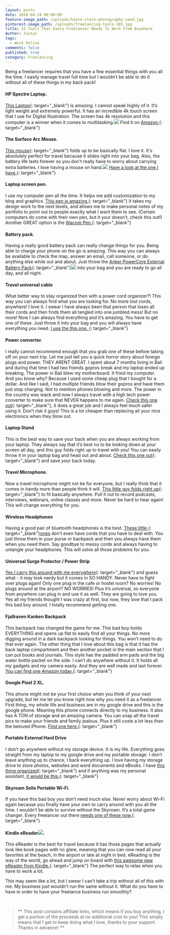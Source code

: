 ```yaml
---
layout: posts
date: 2018-04-24 00:00:00
feature-image_path: /uploads/haute-stock-photography-sand.jpg
pinterest-image_path: /uploads/freelancing-tools-101.jpg
title: 15 Tools That Every Freelancer Needs To Work From Anywhere
Author: Justyn
tags:
  - Work Online
comments: false
published: true
category: Freelancing
---
```


Being a freelancer requires that you have a few essential things with you all the time. I easily manage travel full time but I wouldn’t be able to do it without all of these things in my back pack!

#### HP Spectre Laptop.

[This Laptop](https://amzn.to/2pDS8aJ){: target="_blank"} is amazing. I cannot speak highly of it. It’s light weight and extremely powerful. It has an incredible 4k touch screen that I use for Digital Illustration. The screen has 4k resolution and this computer is a winner when it comes to multitasking.![](//ir-na.amazon-adsystem.com/e/ir?t=justynjen07-20&amp;l=am2&amp;o=1&amp;a=B076QQRWZF) Find it on [Amazon.](https://amzn.to/2pDS8aJ){: target="_blank"}

#### The Surface Arc Mouse.

[This mouse](https://amzn.to/2yhIIFC){: target="_blank"} folds up to be basically flat. I love it. It's absolutely perfect for travel because it slides right into your bag. Also, the battery life lasts forever so you don't really have to worry about carrying extra batteries. I love having a mouse on hand.![](//ir-na.amazon-adsystem.com/e/ir?t=justynjen07-20&amp;l=am2&amp;o=1&amp;a=B00FG7MZP0) [Have a look at the one I have.](https://amzn.to/2yhIIFC){: target="_blank"}

#### Laptop screen pen.

I use my computer pen all the time. It helps me add customization to my blog and graphics. [This pen is amazing.](https://amzn.to/2BZKTkG){: target="_blank"} It takes my design work to the next levels, and allows me to make personal notes of my portfolio to point out to people exactly what I want them to see. (Certain computers do come with their own pen, but it your doesn’t, check this out!) Another GREAT option is the [Wacom Pen.](https://amzn.to/2y895P3){: target="_blank"} 

#### Battery pack.

Having a really good battery pack can really change things for you. Being able to charge your phone on the go is amazing. This way you can always be available to check the map, answer an email, call someone, or do anything else while out and about. Just throw the [Anker PowerCore External Battery Pack](https://amzn.to/2ymYxLv){: target="_blank"}![](//ir-na.amazon-adsystem.com/e/ir?t=justynjen07-20&amp;l=am2&amp;o=1&amp;a=B00X5RV14Y) into your bag and you are ready to go all day, and all night.

#### Travel universal cable

What better way to stay organized then with a power cord organizer?! This way you can always find what you are looking for. No more lost cords, anywhere! I love it. I swear I have always been that person that loses all their cords and then finds them all tangled into one jumbled mess! But no more! Now I can always find everything and it’s amazing. You have to get one of these. Just throw it into your bag and you will always have everything you need. [I use the this one. ](https://amzn.to/2ylcOrX){: target="_blank"}

#### Power converter.

I really cannot recommend enough that you grab one of these before taking off on your next trip. Let me just tell you a quick horror story about foreign plugs and power. THEY ARENT GREAT. I spent about 7 months living in Bali and during that time I had two friends gopros break and my laptop ended up breaking. The power in Bali blew my motherboard. It fried my computer. And you know why? Because I used some cheap plug that I bought for a dollar. And like I said, I had multiple friends blow their gopros and have them just stop charging. Not to mention phones blowing and more. The power in the country was wack and now I always travel with a high tech power converter to make sure that NEVER happens to me again. [Check this one out](https://amzn.to/2PfTjIy){: target="_blank"}, it does a great job and I always feel much safer using it. Don’t risk it guys! This is a lot cheaper than replacing all your nice electronics when they blow out.

#### Laptop Stand

This is the best way to save your back when you are always working from your laptop. They always say that it’s best no to be looking down at your screen all day, and this guy folds right up to travel with you! You can easily throw it in your laptop bag and head out and about. [Check this one out](https://amzn.to/2ymZXWl){: target="_blank"} and save your back today.

#### Travel Microphone.

Now a travel microphone might not be for everyone, but I really think that it comes in handy more than people think it will. [This little guy folds right up](https://amzn.to/2C0WU9z){: target="_blank"} to fit basically anywhere. Pull it out to record podcasts, interviews, webinars, online classes and more. Never be hard to hear again! This will change everything for you. 

#### Wireless Headphones

Having a good pair of bluetooth headphones is the best. [These little ](https://amzn.to/2BZr0ud){: target="_blank"}[ones](__notset__) don’t even have cords that you have to deal with. You just throw them in your purse or backpack and then you always have them when you need them. Say goodbye to messy cords and always having to untangle your headphones. This will solve all those problems for you.

#### Universal Surge Protector / Power Strip

[Yes I carry this around with me everywhere](https://amzn.to/2RAmWWO){: target="_blank"} and guess what - it may look nerdy but it comes in SO HANDY. Never have to fight over plugs again! Only one plug in the cafe or hostel room? No worries! No plugs around at the airport? NO WORRIES! Plus it’s universal, so everyone from anywhere can plug in and use it as well. They are going to love you. Yes all my friends thought I was crazy at first, but now, they love that I pack this bad boy around. I totally recommend getting one.

#### Fjallraven Kanken Backpack

This backpack has changed the game for me. This bad boy holds EVERYTHING and opens up flat to easily find all your things. No more digging around in a dark backpack looking for things. You won’t need to do that ever again. The other thing that I love about this bag is that it has the back laptop compartment and then another pocket in the main section that I can put books and journals. This style has the padded arm pads and the big water bottle packet on the side. I can’t do anywhere without it. It holds all my gadgets and my camera easily. And they are well made and last forever. [You can find one Amazon today.](https://amzn.to/2y9BsMT){: target="_blank"}

#### Google Pixel 2 XL.

This phone might not be your first choice when you think of your next upgrade, but let me let you know right now why you need it as a freelancer. First thing, my whole life and business are in my google drive and this is the google phone. Meaning this phone connects directly to my business. It also has A TON of storage and an amazing camera. You can snap all the travel pics to make your friends and family jealous. Plus it still costs a lot less than the beloved iPhone. [Find one here.](https://amzn.to/2pEhyVG){: target="_blank"}

#### Portable External Hard Drive 

I don’t go anywhere without my storage device. It is my life. Everything goes straight from my laptop to my google drive and my portable storage. I don’t leave anything up to chance, I back everything up. I love having my storage drive to store photos, websites and word documents and eBooks. I have [this thing organized](https://amzn.to/2C3YpEc){: target="_blank"} and if anything was my personal assistant, [it would be this.](https://amzn.to/2C3YpEc){: target="_blank"}

#### Skyroam Solis Portable Wi-Fi.

If you have this bad boy you don’t need much else. Never worry about Wi-Fi again because you finally have your own to carry around with you all the time. I wouldn’t be able to survive without the Skyroam. It’s a total game changer. Every freelancer out there [needs one of these now.](https://amzn.to/2Rujf4G){: target="_blank"} 

#### Kindle eReader![](//ir-na.amazon-adsystem.com/e/ir?t=justynjen07-20&amp;l=am2&amp;o=1&amp;a=B06XD5YCKX).

This eReader is the best for travel because it has those pages that actually look like book pages with no glare, meaning that you can now read all your favorites at the beach, in the airport or late at night in bed. eReading is the way of the world, go ahead and jump on board with [this awesome new eReader from Kindle.](https://amzn.to/2pI2oyC){: target="_blank"} The perfect way to relax when you have to work a lot.

This may seem like a lot, but I swear I can’t take a trip without all of this with me. My business just wouldn’t run the same without it. What do you have to have in order to have your freelance business run smoothly?

 

> \*\* This post contains affiliate links, which means if you buy anything, I get a portion of the proceeds at no additional cost to you! This simply means that I get to keep doing what I love, thanks to your support. Thanks in advance! \*\*